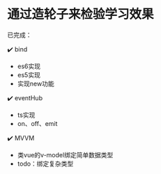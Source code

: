 # 通过造轮子来检验学习效果

已完成：

✔️ bind
-   es6实现
-   es5实现
-   实现new功能

✔️ eventHub
-   ts实现
-   on、off、emit

✔️ MVVM
-   类vue的v-model绑定简单数据类型
-   todo：绑定复杂类型